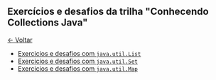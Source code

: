 ## Exercícios e desafios da trilha "Conhecendo Collections Java"

[&larr; Voltar](../README.md)

- [Exercicios e desafios com `java.util.List`](src/list/README.md)
- [Exercicios e desafios com `java.util.Set`](src/set/README.md)
- [Exercicios e desafios com `java.util.Map`](src/map/README.md)
